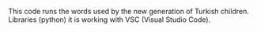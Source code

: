 This code runs the words used by the new generation of Turkish children. Libraries (python) it is working with VSC (Visual Studio Code).
